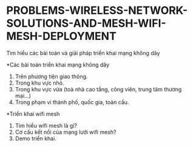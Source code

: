 # PROBLEMS-WIRELESS-NETWORK-SOLUTIONS-AND-MESH-WIFI-MESH-DEPLOYMENT
Tìm hiểu các bài toán và giải pháp triển khai mạng không dây

*Các bài toán triển khai mạng không dây
1. Trên phương tiện giao thông.
2. Trong khu vực nhỏ.
3. Trong khu vực vừa (toà nhà cao tầng, công viên, trung tâm thương mại...)
4. Trong phạm vi thành phố, quốc gia, toàn cầu.

*Triển khai wifi mesh
1. Tìm hiểu wifi mesh là gì?
2. Cơ cấu kết nối của mạng lưới wifi mesh?
3. Demo triển khai.
